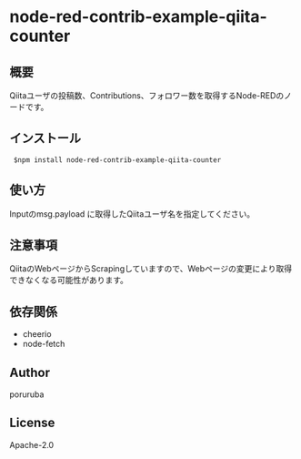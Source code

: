 # node-red-contrib-example-qiita-counter

## 概要

Qiitaユーザの投稿数、Contributions、フォロワー数を取得するNode-REDのノードです。

## インストール

```
 $npm install node-red-contrib-example-qiita-counter
```

## 使い方

Inputのmsg.payload に取得したQiitaユーザ名を指定してください。

## 注意事項

QiitaのWebページからScrapingしていますので、Webページの変更により取得できなくなる可能性があります。

## 依存関係

- cheerio
- node-fetch

## Author

poruruba

## License

Apache-2.0
